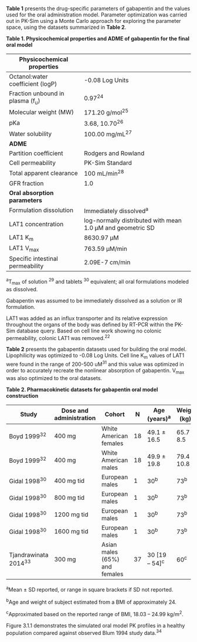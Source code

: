 **Table 1** presents the drug-specific parameters of gabapentin and the values used for the oral administration model. Parameter optimization was carried out in PK-Sim using a Monte Carlo approach for exploring the parameter space, using the datasets summarized in **Table 2**.

**Table 1. Physicochemical properties and ADME of gabapentin for the final oral model**

| **Physicochemical properties**    |                             |
|--|--|
| Octanol:water coefficient (logP)  | -0.08 Log Units             |
| Fraction unbound in plasma (f<sub>u</sub>) | 0.97<sup>24</sup>                        |
| Molecular weight (MW)             | 171.20 g/mol<sup>25</sup>                |
| pKa                               | 3.68, 10.70<sup>26</sup>                 |
| Water solubility                  | 100.00 mg/mL<sup>27</sup>                |
| **ADME**                          |                             |
| Partition coefficient             | Rodgers and Rowland         |
| Cell permeability                 | PK-Sim Standard             |
| Total apparent clearance          | 100 mL/min<sup>28</sup>                  |
| GFR fraction                      | 1.0                         |
| **Oral absorption parameters**    |                             |
| Formulation dissolution           | Immediately dissolved<sup>a</sup>    |
| LAT1 concentration                | log-normally distributed with mean 1.0 µM and geometric SD                     |
| LAT1 K<sub>m</sub>                         | 8630.97 µM                  |
| LAT1 V<sub>max</sub>                       | 763.59 µM/min               |
| Specific intestinal permeability  | 2.09E-7 cm/min              |

<sup>a</sup>T<sub>max</sub> of solution <sup>29</sup> and tablets <sup>30</sup> equivalent; all oral formulations modeled as dissolved.

Gabapentin was assumed to be immediately dissolved as a solution or IR formulation.

LAT1 was added as an influx transporter and its relative expression throughout the organs of the body was defined by RT-PCR within the PK-Sim database query. Based on cell line work showing no colonic permeability, colonic LAT1 was removed.<sup>22</sup>

**Table 2** presents the gabapentin datasets used for building the oral model. Lipophilicity was optimized to -0.08 Log Units. Cell line K<sub>m</sub> values of LAT1 were found in the range of 200-500 uM<sup>31</sup> and this value was optimized in order to accurately recreate the nonlinear absorption of gabapentin. V<sub>max</sub> was also optimized to the oral datasets.

**Table 2. Pharmacokinetic datasets for gabapentin oral model construction**

| **Study**              | **Dose and administration** | **Cohort**                    | **N** | **Age (years)**<sup>a</sup> | **Weight (kg)**<sup>a</sup> |
|------------------------|-----------------------------|-------------------------------|-------|--------------------|--------------------|
| Boyd 1999<sup>32</sup>          | 400 mg                      | White American females        | 18    | 49.1 ± 16.5        | 65.7 ± 8.5         |
| Boyd 1999<sup>32</sup>          | 400 mg                      | White American males          | 18    | 49.9 ± 19.8        | 79.4 ± 10.8        |
| Gidal 1998<sup>30</sup>         | 400 mg tid                  | European males                | 1     | 30<sup>b</sup>              | 73<sup>b</sup>              |
| Gidal 1998<sup>30</sup>         | 800 mg tid                  | European males                | 1     | 30<sup>b</sup>              | 73<sup>b</sup>              |
| Gidal 1998<sup>30</sup>         | 1200 mg tid                 | European males                | 1     | 30<sup>b</sup>              | 73<sup>b</sup>              |
| Gidal 1998<sup>30</sup>         | 1600 mg tid                 | European males                | 1     | 30<sup>b</sup>              | 73<sup>b</sup>              |
| Tjandrawinata 2014<sup>33</sup> | 300 mg                      | Asian males (65%) and females | 37    | 30 \[19 – 54\]<sup>c</sup>  | 60<sup>c</sup>              |

<sup>a</sup>Mean ± SD reported, or range in square brackets if SD not reported.

<sup>b</sup>Age and weight of subject estimated from a BMI of approximately 24.

<sup>c</sup>Approximated based on the reported range of BMI, 18.03 – 24.99 kg/m<sup>2</sup>.

Figure 3.1.1 demonstrates the simulated oral model PK profiles in a healthy population compared against observed Blum 1994 study data.<sup>34</sup>
